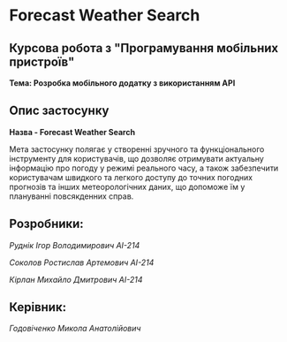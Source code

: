 # Forecast Weather Search
## Курсова робота з "Програмування мобільних пристроїв"
**Тема: Розробка мобільного додатку з використанням API**

## Опис застосунку
**Назва - Forecast Weather Search**

Мета застосунку полягає у створенні зручного та функціонального інструменту для користувачів, що дозволяє отримувати актуальну інформацію про погоду у режимі реального часу, а також забезпечити користувачам швидкого та легкого доступу до точних погодних прогнозів та інших метеорологічних даних, що допоможе їм у плануванні повсякденних справ.

## Розробники:

*Руднік Ігор Володимирович АІ-214*

*Соколов Ростислав Артемович АІ-214*

*Кірлан Михайло Дмитрович АІ-214*

## Керівник:

*Годовіченко Микола Анатолійович*
